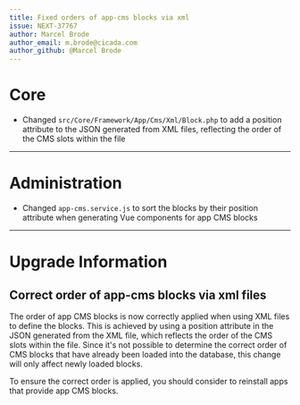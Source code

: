 ```yaml
---
title: Fixed orders of app-cms blocks via xml
issue: NEXT-37767
author: Marcel Brode
author_email: m.brode@cicada.com
author_github: @Marcel Brode
---
```

# Core
* Changed `src/Core/Framework/App/Cms/Xml/Block.php` to add a position attribute to the JSON generated from XML files, reflecting the order of the CMS slots within the file
___
# Administration
* Changed `app-cms.service.js` to sort the blocks by their position attribute when generating Vue components for app CMS blocks
___
# Upgrade Information
## Correct order of app-cms blocks via xml files
The order of app CMS blocks is now correctly applied when using XML files to define the blocks. This is achieved by using a position attribute in the JSON generated from the XML file, which reflects the order of the CMS slots within the file. Since it's not possible to determine the correct order of CMS blocks that have already been loaded into the database, this change will only affect newly loaded blocks.

To ensure the correct order is applied, you should consider to reinstall apps that provide app CMS blocks.

